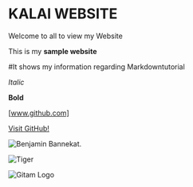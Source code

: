 # KALAI WEBSITE

Welcome to all to view my Website

This is my **sample website**

  #It shows my information regarding Markdowntutorial

  _Italic_

  **Bold**

  [www.github.com]

  [Visit GitHub!](www.github.com)

  ![Benjamin Bannekat](https://octodex.github.com/images/bannekat.png).

  ![Tiger](https://upload.wikimedia.org/wikipedia/commons/5/56/Tiger.50.jpg)

  ![Gitam Logo](https://www.google.com/search?q=gitam+logo&rlz=1C1CHBD_enIN908IN908&tbm=isch&source=iu&ictx=1&fir=G2OK4Y6LQHtecM%252CkrrC9G72GpYlLM%252C_&vet=1&usg=AI4_-kTJXo6DuF3EH9XWHsMcoP9YQaAAqA&sa=X&ved=2ahUKEwiq4bK2uuvtAhWX8XMBHb2PCbwQ9QF6BAgOEAE#imgrc=G2OK4Y6LQHtecM)

